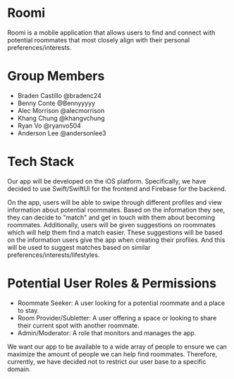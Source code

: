 # Roomi
Roomi is a mobile application that allows users to find and connect with potential roommates that most closely align with their personal preferences/interests.

# Group Members
- Braden Castillo @bradenc24
- Benny Conte @Bennyyyyy
- Alec Morrison @alecmorrison
- Khang Chung @khangvchung
- Ryan Vo @ryanvo504
- Anderson Lee @andersonlee3

# Tech Stack
Our app will be developed on the iOS platform. Specifically, we have decided to use Swift/SwiftUI for the frontend and Firebase for the backend.

On the app, users will be able to swipe through different profiles and view information about potential roommates. Based on the information they see, they can decide to "match" and get in touch with them about becoming roommates. Additionally, users will be given suggestions on roommates which will help them find a match easier. These suggestions will be based on the information users give the app when creating their profiles. And this will be used to suggest matches based on similar preferences/interests/lifestyles.

# Potential User Roles & Permissions
- Roommate Seeker: A user looking for a potential roommate and a place to stay.
- Room Provider/Subletter: A user offering a space or looking to share their current spot with another roommate.
- Admin/Moderator: A role that monitors and manages the app.

We want our app to be available to a wide array of people to ensure we can maximize the amount of people we can help find roommates. Therefore, currently, we have decided not to restrict our user base to a specific domain.
